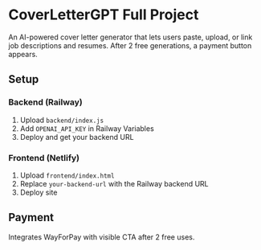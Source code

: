 # CoverLetterGPT Full Project

An AI-powered cover letter generator that lets users paste, upload, or link job descriptions and resumes. After 2 free generations, a payment button appears.

## Setup

### Backend (Railway)
1. Upload `backend/index.js`
2. Add `OPENAI_API_KEY` in Railway Variables
3. Deploy and get your backend URL

### Frontend (Netlify)
1. Upload `frontend/index.html`
2. Replace `your-backend-url` with the Railway backend URL
3. Deploy site

## Payment
Integrates WayForPay with visible CTA after 2 free uses.
